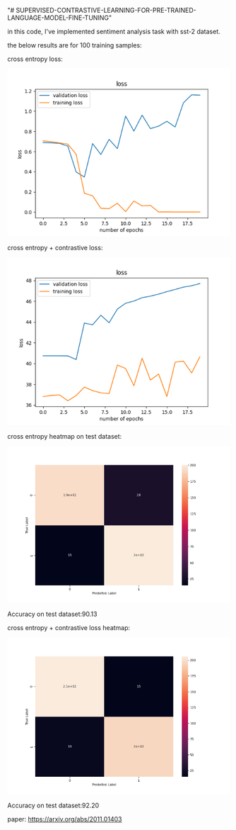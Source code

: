 "# SUPERVISED-CONTRASTIVE-LEARNING-FOR-PRE-TRAINED-LANGUAGE-MODEL-FINE-TUNING" 


in this code, I've implemented sentiment analysis task with sst-2 dataset.

the below results are for 100 training samples:

cross entropy loss:

![My Image](https://github.com/sl-93/SUPERVISED-CONTRASTIVE-LEARNING-FOR-PRE-TRAINED-LANGUAGE-MODEL-FINE-TUNING/blob/main/result/cross%20loss.png)

cross entropy + contrastive loss:

![My Image](https://github.com/sl-93/SUPERVISED-CONTRASTIVE-LEARNING-FOR-PRE-TRAINED-LANGUAGE-MODEL-FINE-TUNING/blob/main/result/cross%20%2B%20contrastive%20loss.png)


cross entropy heatmap on test dataset:

![My Image](https://github.com/sl-93/SUPERVISED-CONTRASTIVE-LEARNING-FOR-PRE-TRAINED-LANGUAGE-MODEL-FINE-TUNING/blob/main/result/cross%20heatmap.png)

Accuracy on test dataset:90.13


cross entropy + contrastive loss heatmap:

![My Image](https://github.com/sl-93/SUPERVISED-CONTRASTIVE-LEARNING-FOR-PRE-TRAINED-LANGUAGE-MODEL-FINE-TUNING/blob/main/result/cross%20%2B%20contrastive%20heatmap.png)

Accuracy on test dataset:92.20



paper:
https://arxiv.org/abs/2011.01403
